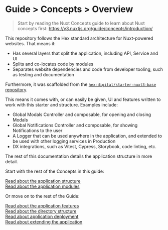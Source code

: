 # Guide > Concepts > Overview

> Start by reading the Nuxt Concepts guide to learn about Nuxt concepts first: https://v3.nuxtjs.org/guide/concepts/introduction/

This repository follows the Hex standard architecture for Nuxt-powered websites. That means it:

- Has several layers that split the application, including API, Service and UI
- Splits and co-locates code by modules
- Separates website dependencies and code from developer tooling, such as testing and documentation

Furthermore, it was scaffolded from the [`hex-digital/starter-nuxt3-base` repository](https://github.com/hex-digital/starter-nuxt3-base).

This means it comes with, or can easily be given, UI and features written to work with this starter and structure. Examples include:

- Global Modals Controller and composable, for opening and closing Modals
- Global Notifications Controller and composable, for showing Notifications to the user
- A Logger that can be used anywhere in the application, and extended to be used with other logging services in Production
- DX integrations, such as Vitest, Cypress, Storybook, code linting, etc.

The rest of this documentation details the application structure in more detail. 

Start with the rest of the Concepts in this guide:

[Read about the application structure](./1.%20Application%20Structure.md)  
[Read about the application modules](./2.%20App%20Modules.md)

Or move on to the rest of the Guide:

[Read about the application features](../2.%20Features/0.%20Overview.md)  
[Read about the directory structure](../3.%20Directory%20Structure/0.%20Overview.md)  
[Read about application deployment](../4.%20Deploy/0.%20Overview.md)  
[Read about extending the application](../5.%20Extensions/0.%20Overview.md)  
